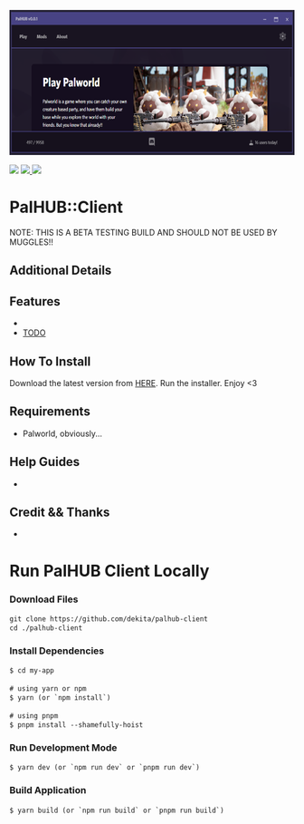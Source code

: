 <p align="center"><img style="height: 256px; width: auto;" src="resources/palhub-client-header.png" title="Main Logo" /></p>

<div class="d-flex mb-2">
<div class="mx-auto d-block">
    <img src="https://img.shields.io/github/downloads/Dekita/palhub-client/total?style=for-the-badge&logo=github" class="img-fluid img-thumbnail">
    <a class="mx-2" href="https://discord.gg/DCXh2TUF2u" target="new">
        <img src="https://img.shields.io/discord/956439276357308446?logo=discord&style=for-the-badge&logoColor=e4e4e4&label=Support%20Server" class="img-fluid img-thumbnail">
    </a>
    <img src="https://img.shields.io/github/stars/Dekita/palhub-client?style=for-the-badge&logo=apache%20spark&logoColor=e4e4e4" class="img-fluid img-thumbnail">
</div>
</div>


# PalHUB::Client

NOTE: THIS IS A BETA TESTING BUILD AND SHOULD NOT BE USED BY MUGGLES!!


## Additional Details


## Features
- 
- [TODO](/TODO.md) 


## How To Install
Download the latest version from [HERE](https://github.com/Dekita/palhub-client/releases/new). Run the installer. Enjoy <3


## Requirements
- Palworld, obviously...


## Help Guides
- 


## Credit && Thanks
- 


# Run PalHUB Client Locally

### Download Files

```
git clone https://github.com/dekita/palhub-client 
cd ./palhub-client
```

### Install Dependencies

```
$ cd my-app

# using yarn or npm
$ yarn (or `npm install`)

# using pnpm
$ pnpm install --shamefully-hoist
```

### Run Development Mode

```
$ yarn dev (or `npm run dev` or `pnpm run dev`)
```

### Build Application

```
$ yarn build (or `npm run build` or `pnpm run build`)
```
